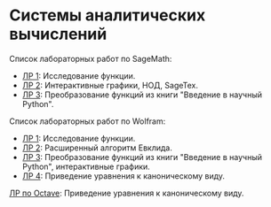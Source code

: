 # Системы аналитических вычислений
Список лабораторных работ по SageMath:
* [ЛР 1](SageMath/SageMath%20ЛР1.ipynb): Исследование функции.
* [ЛР 2](SageMath/lab_2): Интерактивные графики, НОД, SageTex.
* [ЛР 3](SageMath/SageMath%20ЛР3.ipynb): Преобразование функций из книги "Введение в научный Python".

Список лабораторных работ по Wolfram:
* [ЛР 1](Wolfram/Wolfram%20ЛР1.ipynb): Исследование функции.
* [ЛР 2](Wolfram/Wolfram%20ЛР2.ipynb): Расширенный алгоритм Евклида.
* [ЛР 3](Wolfram/Wolfram%20ЛР3.ipynb): Преобразование функций из книги "Введение в научный Python", интерактивные графики.
* [ЛР 4](Wolfram/Wolfram%20ЛР4.ipynb): Приведение уравнения к каноническому виду.

[ЛР по Octave](Octave/Octave%20Lab.md): Приведение уравнения к каноническому виду.